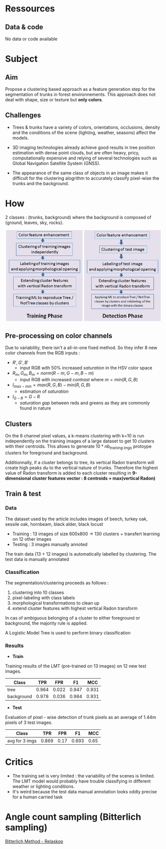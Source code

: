 # Ressources
## Data & code
No data or code available

# Subject
## Aim
Propose a clustering based approach as a feature generation step for the segmentation of trunks in forest environnements.
This approach does not deal with shape, size or texture but **only colors**.

## Challenges
- Trees & trunks have a variety of colors, orientations, occlusions, density and the conditions of the scene (lighting, weather, seasons) affect the models.

- 3D imaging technologies already achieve good results in tree position estimation with dense point clouds, but are often heavy, pricy, computationally expensive and relying of several technologies such as Global Navigation Satellite System (GNSS).

- The appearance of the same class of objects in an image makes it difficult for the clustering alogrithm to accurately classify pixel-wise the trunks and the background.

# How
2 classes : (trunks, background) where the background is composed of {ground, leaves, sky, rocks}.

![model.png](model.png)

## Pre-processing on color channels
Due to variability, there isn't a all-in-one fixed method. So they infer 8 new color channels from the RGB inputs :
- $R', G', B'$
  - input RGB with 50% increased _saturation_ in the HSV color space
- $R_m, G_m, B_m = norm(R-m, G-m, B-m)$
  - input RGB with increased _contrast_ where $m=min(R,G,B)$
- $I_{max-min}=max(R,G,B)-min(R,G,B)$
  - estimation of _saturation_
- $I_{G-R}=G-R$
  - _saturation gap_ between reds and greens as they are commonly found in nature

## Clusters
On the 8 channel pixel values, a k-means clustering with k=10 is run independently on the training images of a large dataset to get 10 clusters with their centroids. This allows to  generate $10*nb_{training\ imgs}$ protoype clusters for foreground and background.

Additionnally, if a cluster belongs to tree, its vertical Radon transform will create high peaks du to the vertical nature of trunks. Therefore the highest value of Radon transform is added to each cluster resulting in **9-dimensional cluster features vector : 8 centroids + max(vertical Radon)**

## Train & test
### Data
The dataset used by the article includes images of beech, turkey oak, sessile oak, hornbeam, black alder, black locust

- Training : 13 images of size 600x800 -> 130 clusters + transfert learning on 12 other images
- Testing : 3 images manually annoted

The train data (13 + 12 images) is automatically labelled by clustering. The test data is manually annotated

### Classification
The segmentation/clustering proceeds as follows : 
1. clustering into 10 classes
2. pixel-labeling with class labels
3. morphological transformations to clean up
4. extend cluster features with highest vertical Radon transform

In cas of ambiguous belonging of a cluster to either foreground or background, the majority rule is applied.

A Logistic Model Tree is used to perform binary classification

### Results
- **Train**

Training results of the LMT (pre-trained on 13 images) on 12 new test images.

| Class      | TPR   | FPR   | F1    | MCC   |
| ---------- | ----- | ----- | ----- | ----- |
| tree       | 0.964 | 0.022 | 0.947 | 0.931 |
| background | 0.978 | 0.036 | 0.984 | 0.931 |

- **Test**

Evaluation of pixel - wise detection of trunk pixels as an average of 1.44m pixels of 3 test images.

| Class          | TPR   | FPR  | F1    | MCC  |
| -------------- | ----- | ---- | ----- | ---- |
| avg for 3 imgs | 0.869 | 0.17 | 0.693 | 0.65 |

# Critics

- The training set is very limited : the variability of the scenes is limited. The LMT model would probably have trouble classifying in different weather or lighting conditions.
- It's weird because the test data manual annotation looks oddly precise for a human carried task

# Angle count sampling (Bitterlich sampling)
[Bitterlich Method - Relaskop](https://www.youtube.com/watch?v=VggN0uWfEtQ)